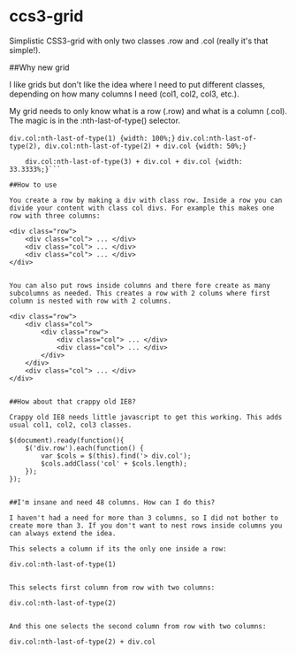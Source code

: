 ccs3-grid
=========

Simplistic CSS3-grid with only two classes .row and .col (really it's that simple!).

##Why new grid

I like grids but don't like the idea where I need to put different classes, depending on how many columns I need (col1, col2, col3, etc.). 

My grid needs to only know what is a row (.row) and what is a column (.col). The magic is in the :nth-last-of-type() selector.

```div.col:nth-last-of-type(1) {width: 100%;}```
```div.col:nth-last-of-type(2), div.col:nth-last-of-type(2) + div.col {width: 50%;}```
```div.col:nth-last-of-type(3), div.col:nth-last-of-type(3) + div.col, 
	div.col:nth-last-of-type(3) + div.col + div.col {width: 33.3333%;}```

##How to use

You create a row by making a div with class row. Inside a row you can divide your content with class col divs. For example this makes one row with three columns:

```
	<div class="row">
		<div class="col"> ... </div>
		<div class="col"> ... </div>
		<div class="col"> ... </div>
	</div>
```

You can also put rows inside columns and there fore create as many subcolumns as needed. This creates a row with 2 colums where first column is nested with row with 2 columns.

```
	<div class="row">
		<div class="col">
			<div class="row">
				<div class="col"> ... </div>
				<div class="col"> ... </div>
			</div>
		</div>
		<div class="col"> ... </div>
	</div>
```

##How about that crappy old IE8?

Crappy old IE8 needs little javascript to get this working. This adds usual col1, col2, col3 classes.

``` 
	$(document).ready(function(){
		$('div.row').each(function() {
			var $cols = $(this).find('> div.col');
			$cols.addClass('col' + $cols.length);
		});
	});

```

##I'm insane and need 48 columns. How can I do this?

I haven't had a need for more than 3 columns, so I did not bother to create more than 3. If you don't want to nest rows inside columns you can always extend the idea.

This selects a column if its the only one inside a row:
```
	div.col:nth-last-of-type(1)
```

This selects first column from row with two columns:
```
	div.col:nth-last-of-type(2)
```

And this one selects the second column from row with two columns:
```
	div.col:nth-last-of-type(2) + div.col
```